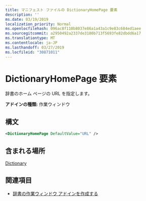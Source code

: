 ```yaml
---
title: マニフェスト ファイルの DictionaryHomePage 要素
description: ''
ms.date: 03/19/2019
localization_priority: Normal
ms.openlocfilehash: 096ac8f110b8037e86a1a43a1c9e83c684ed1aee
ms.sourcegitcommit: a2950492a2337de3180b713f5693fe82dbdd6a17
ms.translationtype: MT
ms.contentlocale: ja-JP
ms.lasthandoff: 03/27/2019
ms.locfileid: "30871011"
---
```

# <a name="dictionaryhomepage-element"></a>DictionaryHomePage 要素

辞書のホーム ページの URL を指定します。

**アドインの種類:** 作業ウィンドウ

## <a name="syntax"></a>構文

```XML
<DictionaryHomePage DefaultValue="URL" />
```

## <a name="contained-in"></a>含まれる場所

[Dictionary](dictionary.md)

## <a name="see-also"></a>関連項目

- [辞書の作業ウィンドウ アドインを作成する](/office/dev/add-ins/word/dictionary-task-pane-add-ins)
    
